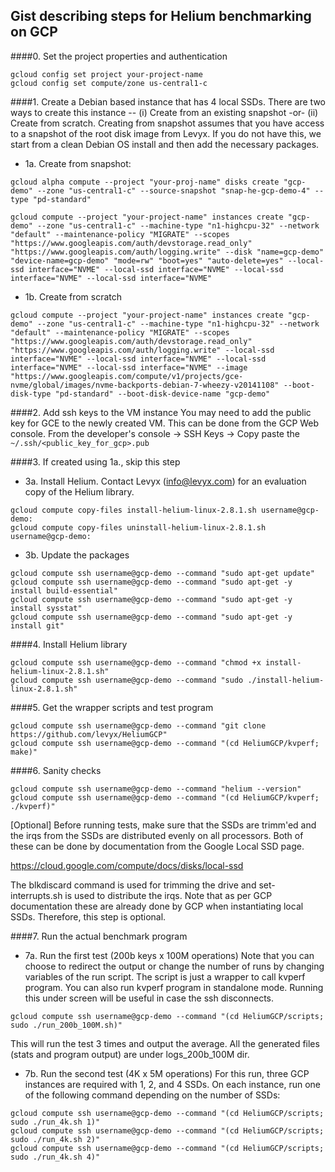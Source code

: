 ## Gist describing steps for Helium benchmarking on GCP

####0. Set the project properties and authentication
```
gcloud config set project your-project-name
gcloud config set compute/zone us-central1-c
```

####1. Create a Debian based instance that has 4 local SSDs. 
There are two ways to create this instance -- (i) Create from an existing snapshot -or- (ii) Create from scratch.
Creating from snapshot assumes that you have access to a snapshot of the root disk image
from Levyx. If you do not have this, we start from a clean Debian OS install and then
add the necessary packages.

* 1a. Create from snapshot:
```
gcloud alpha compute --project "your-proj-name" disks create "gcp-demo" --zone "us-central1-c" --source-snapshot "snap-he-gcp-demo-4" --type "pd-standard"

gcloud compute --project "your-project-name" instances create "gcp-demo" --zone "us-central1-c" --machine-type "n1-highcpu-32" --network "default" --maintenance-policy "MIGRATE" --scopes "https://www.googleapis.com/auth/devstorage.read_only" "https://www.googleapis.com/auth/logging.write" --disk "name=gcp-demo" "device-name=gcp-demo" "mode=rw" "boot=yes" "auto-delete=yes" --local-ssd interface="NVME" --local-ssd interface="NVME" --local-ssd interface="NVME" --local-ssd interface="NVME"
```

* 1b. Create from scratch
```
gcloud compute --project "your-project-name" instances create "gcp-demo" --zone "us-central1-c" --machine-type "n1-highcpu-32" --network "default" --maintenance-policy "MIGRATE" --scopes "https://www.googleapis.com/auth/devstorage.read_only" "https://www.googleapis.com/auth/logging.write" --local-ssd interface="NVME" --local-ssd interface="NVME" --local-ssd interface="NVME" --local-ssd interface="NVME" --image "https://www.googleapis.com/compute/v1/projects/gce-nvme/global/images/nvme-backports-debian-7-wheezy-v20141108" --boot-disk-type "pd-standard" --boot-disk-device-name "gcp-demo"
```

####2. Add ssh keys to the VM instance
You may need to add the public key for GCE to the newly created VM. This can be done
from the GCP Web console.
From the developer's console -> SSH Keys -> Copy paste the `~/.ssh/<public_key_for_gcp>.pub`


####3. If created using 1a., skip this step
* 3a. Install Helium. Contact Levyx (info@levyx.com) for an evaluation copy
    of the Helium library.

```
gcloud compute copy-files install-helium-linux-2.8.1.sh username@gcp-demo:
gcloud compute copy-files uninstall-helium-linux-2.8.1.sh username@gcp-demo:
```

* 3b. Update the packages
```
gcloud compute ssh username@gcp-demo --command "sudo apt-get update"
gcloud compute ssh username@gcp-demo --command "sudo apt-get -y install build-essential"
gcloud compute ssh username@gcp-demo --command "sudo apt-get -y install sysstat"
gcloud compute ssh username@gcp-demo --command "sudo apt-get -y install git"
```

####4. Install Helium library
```
gcloud compute ssh username@gcp-demo --command "chmod +x install-helium-linux-2.8.1.sh"
gcloud compute ssh username@gcp-demo --command "sudo ./install-helium-linux-2.8.1.sh"
```

####5. Get the wrapper scripts and test program
```
gcloud compute ssh username@gcp-demo --command "git clone https://github.com/levyx/HeliumGCP"
gcloud compute ssh username@gcp-demo --command "(cd HeliumGCP/kvperf; make)"
```

####6. Sanity checks
```
gcloud compute ssh username@gcp-demo --command "helium --version"
gcloud compute ssh username@gcp-demo --command "(cd HeliumGCP/kvperf; ./kvperf)"
```
[Optional] Before running tests, make sure that the SSDs are trimm'ed and
the irqs from the SSDs are distributed evenly on all processors. Both
of these can be done by documentation from the Google Local SSD page.

https://cloud.google.com/compute/docs/disks/local-ssd

The blkdiscard command is used for trimming the drive and set-interrupts.sh
is used to distribute the irqs. Note that as per GCP documentation these
are already done by GCP when instantiating local SSDs. Therefore, this
step is optional.


####7. Run the actual benchmark program

* 7a. Run the first test (200b keys x 100M operations)
Note that you can choose to redirect the output or change the number
of runs by changing variables of the run script. The script is just a
wrapper to call kvperf program. You can also run kvperf program in
standalone mode. Running this under screen will be useful in case the
ssh disconnects.

```
gcloud compute ssh username@gcp-demo --command "(cd HeliumGCP/scripts; sudo ./run_200b_100M.sh)"
```
This will run the test 3 times and output the average. All the generated
files (stats and program output) are under logs_200b_100M dir. 


* 7b. Run the second test (4K x 5M operations)
For this run, three GCP instances are required with 1, 2, and 4 SSDs. On
each instance, run one of the following command depending on the number of SSDs:

```
gcloud compute ssh username@gcp-demo --command "(cd HeliumGCP/scripts; sudo ./run_4k.sh 1)"
gcloud compute ssh username@gcp-demo --command "(cd HeliumGCP/scripts; sudo ./run_4k.sh 2)"
gcloud compute ssh username@gcp-demo --command "(cd HeliumGCP/scripts; sudo ./run_4k.sh 4)"
```


